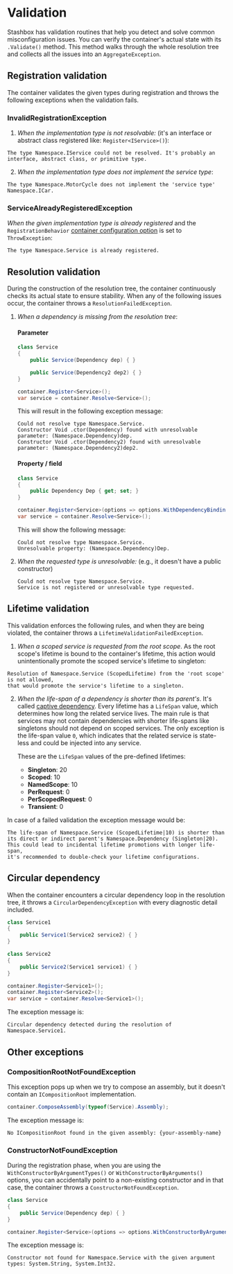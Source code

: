 # Validation

Stashbox has validation routines that help you detect and solve common misconfiguration issues. You can verify the container's actual state with its `.Validate()` method. This method walks through the whole resolution tree and collects all the issues into an `AggregateException`.

## Registration validation
The container validates the given types during registration and throws the following exceptions when the validation fails.
### InvalidRegistrationException
1. *When the implementation type is not resolvable:* (it's an interface or abstract class registered like: `Register<IService>()`):
  ```
  The type Namespace.IService could not be resolved. It's probably an interface, abstract class, or primitive type.
  ```
2. *When the implementation type does not implement the service type*:
  ```
  The type Namespace.MotorCycle does not implement the 'service type' Namespace.ICar.
  ```

### ServiceAlreadyRegisteredException
*When the given implementation type is already registered* and the `RegistrationBehavior` [container configuration option](configuration/container-configuration?id=registration-behavior) is set to `ThrowException`:
```
The type Namespace.Service is already registered.
```

## Resolution validation
During the construction of the resolution tree, the container continuously checks its actual state to ensure stability. When any of the following issues occur, the container throws a `ResolutionFailedException`.

1. *When a dependency is missing from the resolution tree*:

    <!-- tabs:start -->
    #### **Parameter**
    ```cs
    class Service
    {
        public Service(Dependency dep) { }

        public Service(Dependency2 dep2) { }
    }

    container.Register<Service>();
    var service = container.Resolve<Service>();
    ```
    This will result in the following exception message:

    ```
    Could not resolve type Namespace.Service.
    Constructor Void .ctor(Dependency) found with unresolvable parameter: (Namespace.Dependency)dep.
    Constructor Void .ctor(Dependency2) found with unresolvable parameter: (Namespace.Dependency2)dep2.
    ```
    #### **Property / field**
    ```cs
    class Service
    {
        public Dependency Dep { get; set; }
    }

    container.Register<Service>(options => options.WithDependencyBinding(s => s.Dep));
    var service = container.Resolve<Service>();
    ```
    This will show the following message:
    ```
    Could not resolve type Namespace.Service.
    Unresolvable property: (Namespace.Dependency)Dep.
    ```
    <!-- tabs:end -->

2. *When the requested type is unresolvable:* (e.g., it doesn't have a public constructor)

    ```
    Could not resolve type Namespace.Service.
    Service is not registered or unresolvable type requested.
    ```

## Lifetime validation
This validation enforces the following rules, and when they are being violated, the container throws a `LifetimeValidationFailedException`.
1. *When a scoped service is requested from the root scope*. As the root scope's lifetime is bound to the container's lifetime, this action would unintentionally promote the scoped service's lifetime to singleton:
  ```
  Resolution of Namespace.Service (ScopedLifetime) from the 'root scope' is not allowed, 
  that would promote the service's lifetime to a singleton.
  ```

2. *When the life-span of a dependency is shorter than its parent's*. It's called [captive dependency](https://blog.ploeh.dk/2014/06/02/captive-dependency/). Every lifetime has a `LifeSpan` value, which determines how long the related service lives. The main rule is that services may not contain dependencies with shorter life-spans like singletons should not depend on scoped services. The only exception is the life-span value `0`, which indicates that the related service is state-less and could be injected into any service. 

    These are the `LifeSpan` values of the pre-defined lifetimes: 
     - **Singleton**: 20
     - **Scoped**: 10
     - **NamedScope**: 10
     - **PerRequest**: 0
     - **PerScopedRequest**: 0
     - **Transient**: 0

  In case of a failed validation the exception message would be:
  ```
  The life-span of Namespace.Service (ScopedLifetime|10) is shorter than 
  its direct or indirect parent's Namespace.Dependency (Singleton|20). 
  This could lead to incidental lifetime promotions with longer life-span, 
  it's recommended to double-check your lifetime configurations.
  ```

## Circular dependency
When the container encounters a circular dependency loop in the resolution tree, it throws a `CircularDependencyException` with every diagnostic detail included.

```cs
class Service1
{
    public Service1(Service2 service2) { }
}

class Service2
{
    public Service2(Service1 service1) { }
}

container.Register<Service1>();
container.Register<Service2>();
var service = container.Resolve<Service1>();
```
The exception message is:  
```
Circular dependency detected during the resolution of Namespace.Service1.
```

## Other exceptions
### CompositionRootNotFoundException
This exception pops up when we try to compose an assembly, but it doesn't contain an `ICompositionRoot` implementation.
```cs
container.ComposeAssembly(typeof(Service).Assembly);
```
The exception message is:  
```
No ICompositionRoot found in the given assembly: {your-assembly-name}
```

### ConstructorNotFoundException
During the registration phase, when you are using the `WithConstructorByArgumentTypes()` or `WithConstructorByArguments()` options, you can accidentally point to a non-existing constructor and in that case, the container throws a `ConstructorNotFoundException`.

```cs
class Service
{
    public Service(Dependency dep) { }
}

container.Register<Service>(options => options.WithConstructorByArgumentTypes(typeof(string), typeof(int)));
```
The exception message is:  
```
Constructor not found for Namespace.Service with the given argument types: System.String, System.Int32.
```